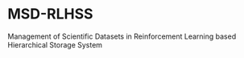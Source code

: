 # MSD-RLHSS
Management of Scientific Datasets in Reinforcement Learning based Hierarchical Storage System
